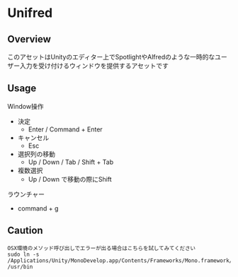 Unifred
====

## Overview
このアセットはUnityのエディター上でSpotlightやAlfredのような一時的なユーザー入力を受け付けるウィンドウを提供するアセットです  

## Usage
Window操作  
* 決定  
	* Enter / Command + Enter  
* キャンセル  
	* Esc  
* 選択列の移動  
	* Up / Down / Tab / Shift + Tab  
* 複数選択  
	* Up / Down で移動の際にShift  
  
  
  
ラウンチャー  
* command + g  


## Caution
	OSX環境のメソッド呼び出しでエラーが出る場合はこちらを試してみてください
	sudo ln -s /Applications/Unity/MonoDevelop.app/Contents/Frameworks/Mono.framework/Versions/{Version}/bin/gmcs /usr/bin

